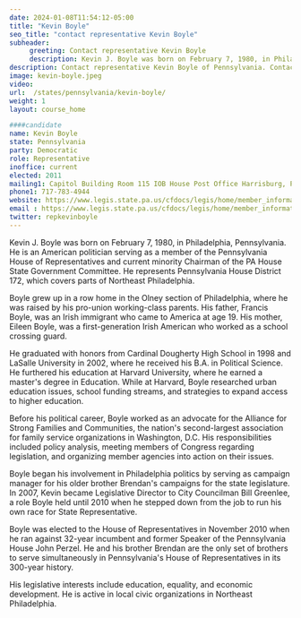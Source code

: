 ```yaml
---
date: 2024-01-08T11:54:12-05:00
title: "Kevin Boyle"
seo_title: "contact representative Kevin Boyle"
subheader:
     greeting: Contact representative Kevin Boyle
     description: Kevin J. Boyle was born on February 7, 1980, in Philadelphia, Pennsylvania. He is an American politician serving as a member of the Pennsylvania House of Representatives and current minority Chairman of the PA House State Government Committee. He represents Pennsylvania House District 172, which covers parts of Northeast Philadelphia.
description: Contact representative Kevin Boyle of Pennsylvania. Contact information for Kevin Boyle includes email address, phone number, and mailing address.
image: kevin-boyle.jpeg
video:
url:  /states/pennsylvania/kevin-boyle/
weight: 1
layout: course_home

####candidate
name: Kevin Boyle
state: Pennsylvania
party: Democratic
role: Representative
inoffice: current
elected: 2011
mailing1: Capitol Building Room 115 IOB House Post Office Harrisburg, PA 17120
phone1: 717-783-4944
website: https://www.legis.state.pa.us/cfdocs/legis/home/member_information/House_bio.cfm?id=1225/
email : https://www.legis.state.pa.us/cfdocs/legis/home/member_information/House_bio.cfm?id=1225/
twitter: repkevinboyle
---
```


Kevin J. Boyle was born on February 7, 1980, in Philadelphia, Pennsylvania. He is an American politician serving as a member of the Pennsylvania House of Representatives and current minority Chairman of the PA House State Government Committee. He represents Pennsylvania House District 172, which covers parts of Northeast Philadelphia.

Boyle grew up in a row home in the Olney section of Philadelphia, where he was raised by his pro-union working-class parents. His father, Francis Boyle, was an Irish immigrant who came to America at age 19. His mother, Eileen Boyle, was a first-generation Irish American who worked as a school crossing guard.

He graduated with honors from Cardinal Dougherty High School in 1998 and LaSalle University in 2002, where he received his B.A. in Political Science. He furthered his education at Harvard University, where he earned a master's degree in Education. While at Harvard, Boyle researched urban education issues, school funding streams, and strategies to expand access to higher education.

Before his political career, Boyle worked as an advocate for the Alliance for Strong Families and Communities, the nation's second-largest association for family service organizations in Washington, D.C. His responsibilities included policy analysis, meeting members of Congress regarding legislation, and organizing member agencies into action on their issues.

Boyle began his involvement in Philadelphia politics by serving as campaign manager for his older brother Brendan's campaigns for the state legislature. In 2007, Kevin became Legislative Director to City Councilman Bill Greenlee, a role Boyle held until 2010 when he stepped down from the job to run his own race for State Representative.

Boyle was elected to the House of Representatives in November 2010 when he ran against 32-year incumbent and former Speaker of the Pennsylvania House John Perzel. He and his brother Brendan are the only set of brothers to serve simultaneously in Pennsylvania's House of Representatives in its 300-year history.

His legislative interests include education, equality, and economic development. He is active in local civic organizations in Northeast Philadelphia.
